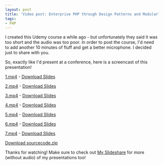 ```yaml
---
layout: post
title: 'Video post: Enterprise PHP through Design Patterns and Modularlization'
tags:
- PHP
---
```

I created this Udemy course a while ago - but unfortunately they said it was too short and the audio was too poor.  In order to post the course, I'd need to add another 10 minutes of fluff and get a better microphone.  I decided just to share with you.

So, exactly like I'd present at a conference, here is a screencast of this presentation!

[1.mp4](/uploads/2013/1.mp4) -
[Download Slides](/uploads/2013/1.pdf)

[2.mp4](/uploads/2013/2.mp4) - 
[Download Slides](/uploads/2013/2.pdf)

[3.mp4](/uploads/2013/3.mp4) -
[Download Slides](/uploads/2013/3.pdf)

[4.mp4](/uploads/2013/4.mp4) -
[Download Slides](/uploads/2013/4.pdf)

[5.mp4](/uploads/2013/5.mp4) -
[Download Slides](/uploads/2013/5.pdf)

[6.mp4](/uploads/2013/6.mp4) -
[Download Slides](/uploads/2013/6.pdf)

[7.mp4](/uploads/2013/7.mp4) -
[Download Slides](/uploads/2013/7.pdf)

[Download sourcecode.zip](/uploads/2013/sourcecode.zip)

Thanks for watching!  Make sure to check out [My Slideshare](http://slideshare.com/aaronsaray) for more (without audio) of my presentations too!
